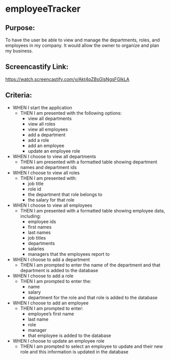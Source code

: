 # employeeTracker

## Purpose:
To have the user be able to view and manage the departments, roles, and employees in my company.
It would allow the owner to organize and plan my business.

## Screencastify Link:
https://watch.screencastify.com/v/Akt4pZBsGlsNgsFGlkLA

## Criteria:
- WHEN I start the application
    - THEN I am presented with the following options: 
        - view all departments
        - view all roles
        - view all employees
        - add a department
        - add a role
        - add an employee
        - update an employee role
- WHEN I choose to view all departments
    - THEN I am presented with a formatted table showing department names and department ids
- WHEN I choose to view all roles
    - THEN I am presented with:
        - job title
        - role id
        - the department that role belongs to
        - the salary for that role
- WHEN I choose to view all employees
    - THEN I am presented with a formatted table showing employee data, including:
        - employee ids
        - first names
        - last names
        - job titles
        - departments
        - salaries
        - managers that the employees report to
- WHEN I choose to add a department
    - THEN I am prompted to enter the name of the department and that department is added to the database
- WHEN I choose to add a role
    - THEN I am prompted to enter the:
        - name
        - salary
        - department for the role and that role is added to the database
- WHEN I choose to add an employee
    - THEN I am prompted to enter:
        - employee’s first name
        - last name
        - role
        - manager
        - that employee is added to the database
- WHEN I choose to update an employee role
    - THEN I am prompted to select an employee to update and their new role and this information is updated in the database
